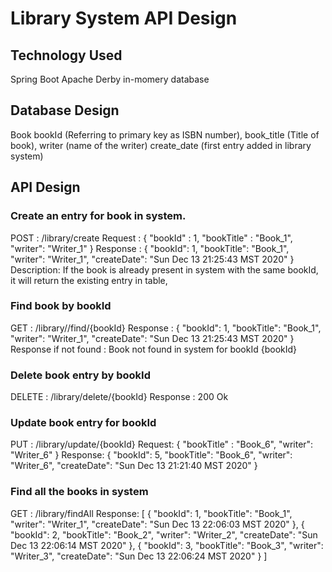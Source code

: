 # Library System API Design

## Technology Used
Spring Boot
Apache Derby in-momery database

## Database Design

Book
  bookId       (Referring to primary key as ISBN number),
  book_title   (Title of book),
  writer       (name of the writer)
  create_date  (first entry added in library system)

## API Design

### Create an entry for book in system.
POST : /library/create
Request :
{
    "bookId" : 1,
    "bookTitle" : "Book_1",
    "writer": "Writer_1"
}
Response :
{
    "bookId": 1,
    "bookTitle": "Book_1",
    "writer": "Writer_1",
    "createDate": "Sun Dec 13 21:25:43 MST 2020"
}
Description: If the book is already present in system with the same bookId, it will return the existing entry in table,


### Find book by bookId
GET : /library//find/{bookId}
Response :
{
    "bookId": 1,
    "bookTitle": "Book_1",
    "writer": "Writer_1",
    "createDate": "Sun Dec 13 21:25:43 MST 2020"
}
Response if not found : Book not found in system for bookId {bookId}

### Delete book entry by bookId
DELETE : /library/delete/{bookId}
Response : 200 Ok

### Update book entry for bookId
PUT : /library/update/{bookId}
Request:
{
    "bookTitle" : "Book_6",
    "writer": "Writer_6"
}
Response:
{
    "bookId": 5,
    "bookTitle": "Book_6",
    "writer": "Writer_6",
    "createDate": "Sun Dec 13 21:21:40 MST 2020"
}

### Find all the books in system
GET : /library/findAll
Response:
[
    {
        "bookId": 1,
        "bookTitle": "Book_1",
        "writer": "Writer_1",
        "createDate": "Sun Dec 13 22:06:03 MST 2020"
    },
    {
        "bookId": 2,
        "bookTitle": "Book_2",
        "writer": "Writer_2",
        "createDate": "Sun Dec 13 22:06:14 MST 2020"
    },
    {
        "bookId": 3,
        "bookTitle": "Book_3",
        "writer": "Writer_3",
        "createDate": "Sun Dec 13 22:06:24 MST 2020"
    }
]




